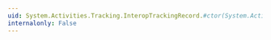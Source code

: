 ```yaml
---
uid: System.Activities.Tracking.InteropTrackingRecord.#ctor(System.Activities.Tracking.InteropTrackingRecord)
internalonly: False
---
```

